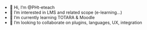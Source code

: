 - 👋 Hi, I’m @PHt-eteach
- 👀 I’m interested in LMS and related scope (e-learning...)
- 🌱 I’m currently learning TOTARA & Moodle
- 💞️ I’m looking to collaborate on plugins, languages, UX, integration

<!---
PHt-eteach/PHt-eteach is a ✨ special ✨ repository because its `README.md` (this file) appears on your GitHub profile.
You can click the Preview link to take a look at your changes.
--->
